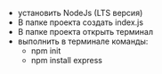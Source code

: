 - установить NodeJs (LTS версия)
- В папке проекта создать index.js  
- В папке проекта открыть терминал 
- выполнить в терминале команды:
    - npm init
    - npm install express
